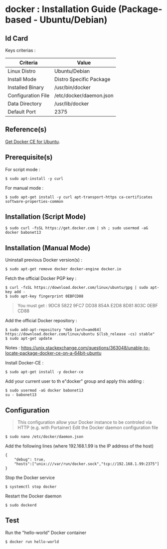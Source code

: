 docker : Installation Guide (Package-based - Ubuntu/Debian)
==
Id Card
-
Keys criterias :
<table>
    <thead>
        <tr>
            <th>Criteria</th>
            <th>Value</th>
        </tr>
    </thead>
    <tbody>
        <tr>
            <td>Linux Distro</td>
            <td>Ubuntu/Debian</td>
        </tr>
        <tr>
            <td>Install Mode</td>
            <td>Distro Specific Package</td>
        </tr>
        <tr>
            <td>Installed Binary</td>
            <td>/usr/bin/docker</td>
        </tr>
        <tr>
            <td>Configuration File</td>
            <td>/etc/docker/daemon.json</td>
        </tr>
        <tr>
            <td>Data Directory</td>
            <td>/usr/lib/docker</td>
        </tr>
        <tr>
            <td>Default Port</td>
            <td>2375</td>
        </tr>
    </tbody>
</table>

Reference(s)
-
<a href="https://docs.docker.com/install/linux/docker-ce/ubuntu/">Get Docker CE for Ubuntu</a>.  

Prerequisite(s)
-
For script mode : 
<pre><code>$ sudo apt-install -y curl</code></pre>

For manual mode : 
<pre><code>$ sudo apt-get install -y curl apt-transport-https ca-certificates software-properties-common</code></pre>

Installation (Script Mode)
-
<pre><code>$ sudo curl -fsSL https://get.docker.com | sh ; sudo usermod -aG docker babonet13</code></pre>

Installation (Manual Mode)
-
Uninstall previous Docker version(s) :
<pre><code>$ sudo apt-get remove docker docker-engine docker.io</code></pre>

Fetch the official Docker PGP key :
<pre><code>$ curl -fsSL https://download.docker.com/linux/ubuntu/gpg | sudo apt-key add -
$ sudo apt-key fingerprint 0EBFCD88</code></pre>
> You must get : 9DC8 5822 9FC7 DD38 854A E2D8 8D81 803C 0EBF CD88 

Add the official Docker repository :
<pre><code>$ sudo add-apt-repository "deb [arch=amd64] https://download.docker.com/linux/ubuntu $(lsb_release -cs) stable"
$ sudo apt-get update</code></pre>

Notes : https://unix.stackexchange.com/questions/363048/unable-to-locate-package-docker-ce-on-a-64bit-ubuntu

Install Docker-CE :
<pre><code>$ sudo apt-get install -y docker-ce</code></pre>

Add your current user to th e"docker" group and apply this adding :
<pre><code>$ sudo usermod -aG docker babonet13
su - babonet13</code></pre>

Configuration
-
> This configuration allow your Docker instance to be controled via HTTP (e.g. with Portainer)
Edit the Docker daemon configuration file
<pre><code>$ sudo nano /etc/docker/daemon.json</code></pre>

Add the following lines (where 192.168.1.99 is the IP address of the host)
<pre><code>{   
	"debug": true,
	"hosts":["unix:///var/run/docker.sock","tcp://192.168.1.99:2375"]
}</code></pre>

Stop the Docker service
<pre><code>$ systemctl stop docker</code></pre>

Restart the Docker daemon
<pre><code>$ sudo dockerd</code></pre>

Test
-
Run the "hello-world" Docker container
<pre><code>$ docker run hello-world</code></pre>

